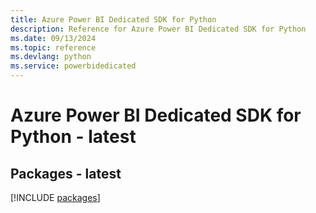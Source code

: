 ```yaml
---
title: Azure Power BI Dedicated SDK for Python
description: Reference for Azure Power BI Dedicated SDK for Python
ms.date: 09/13/2024
ms.topic: reference
ms.devlang: python
ms.service: powerbidedicated
---
```

# Azure Power BI Dedicated SDK for Python - latest
## Packages - latest
[!INCLUDE [packages](power-bi-dedicated-index.md)]